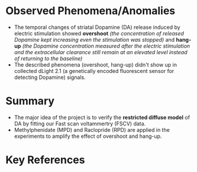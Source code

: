 # Observed Phenomena/Anomalies
- The temporal changes of striatal Dopamine (DA) release induced by electric stimulation showed **overshoot** *(the concentration of released Dopamine kept increasing even the stimulation was stopped)* and **hang-up** *(the Dopamine concentration measured after the electric stimulation and the extracellular clearance still remain at an elevated level instead of returning to the baseline)*
- The described phenomena (overshoot, hang-up) didn't show up in collected dLight 2.1 (a genetically encoded fluorescent sensor for detecting Dopamine) signals.

# Summary
- The major idea of the project is to verify the **restricted diffuse model** of DA by fitting our Fast scan voltammertry (FSCV) data.
- Methylphenidate (MPD) and Raclopride (RPD) are applied in the experiments to amplify the effect of overshoot and hang-up.

# Key References